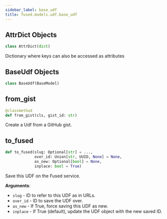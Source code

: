 ```yaml
---
sidebar_label: base_udf
title: fused.models.udf.base_udf
---
```


## AttrDict Objects

```python
class AttrDict(dict)
```

Dictionary where keys can also be accessed as attributes

## BaseUdf Objects

```python
class BaseUdf(BaseModel)
```

## from\_gist

```python
@classmethod
def from_gist(cls, gist_id: str)
```

Create a Udf from a GitHub gist.

## to\_fused

```python
def to_fused(slug: Optional[str] = ...,
             over_id: Union[str, UUID, None] = None,
             as_new: Optional[bool] = None,
             inplace: bool = True)
```

Save this UDF on the Fused service.

**Arguments**:

- `slug` - ID to refer to this UDF as in URLs.
- `over_id` - ID to save the UDF over.
- `as_new` - If True, force saving this UDF as new.
- `inplace` - If True (default), update the UDF object with the new saved ID.
